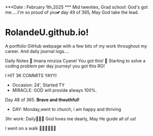 ***Date : February 1th,2025 *** Mid twenties, Grad school: God's got me.....I'm so proud of you💕 day 49 of 365, May God take the lead.
# RolandeU.github.io!

A portfolio GitHub webpage with a few bits of my work throughout my career. And daily journal logs....


Daily Notes
💚 Imana ninziza Cyane! You got this!
💚 Starting to solve a coding problem per day journey! you got this RO!

I HIT 3K COMMITS YAY!!!

- Occasion: 24', Started TY 
- MIRACLE: GOD will provide always 100%.

Day 48 of 365. **Brave and thouthful!** 
- DAY: Monday,went to church, i am happy and thriving

3hr work: Daily💚💚💚
God loves me dearly, May He guide all of  us!


I went on a walk 💚💚💚💚💚💚
